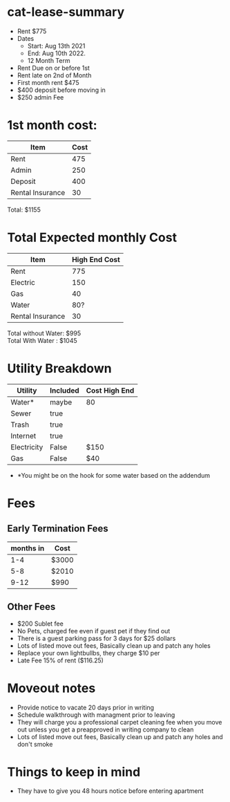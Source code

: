 # cat-lease-summary
* Rent $775
* Dates
    * Start: Aug 13th 2021 
    * End: Aug 10th 2022.
    * 12 Month Term
* Rent Due on or before 1st
* Rent late on 2nd of Month
* First month rent $475
* $400 deposit before moving in
* $250 admin Fee

# 1st month cost:
|Item|Cost|
|---|----|
|Rent|475|
|Admin|250|
|Deposit|400|
|Rental Insurance|30|
Total: $1155


# Total Expected monthly Cost
|Item|High End Cost|
|----|----|
|Rent|775
|Electric|150|
|Gas|40|
|Water|80?|
|Rental Insurance|30|

Total without Water: $995  
Total With Water : $1045

# Utility Breakdown

|Utility|Included|Cost High End|
|-------|--------|-------------|
|Water*|maybe|80
|Sewer|true|
|Trash|true|
|Internet|true|
|Electricity|False|$150
|Gas|False|$40|

* *You might be on the hook for some water based on the addendum



# Fees
## Early Termination Fees
|months in|Cost|
|------|-----|
|1-4|$3000|
|5-8|$2010|
|9-12|$990|
## Other Fees
* $200 Sublet fee
* No Pets, charged fee even if guest pet if they find out
* There is a guest parking pass for 3 days for $25 dollars
* Lots of listed move out fees, Basically clean up and patch any holes
* Replace your own lightbullbs, they charge $10 per
* Late Fee 15% of rent ($116.25)

# Moveout notes
* Provide notice to vacate 20 days prior in writing
* Schedule walkthrough with managment prior to leaving
* They will charge you a professional carpet cleaning fee when you move out unless you get a preapproved in writing company to clean
* Lots of listed move out fees, Basically clean up and patch any holes and don't smoke
# Things to keep in mind
* They have to give you 48 hours notice before entering apartment


